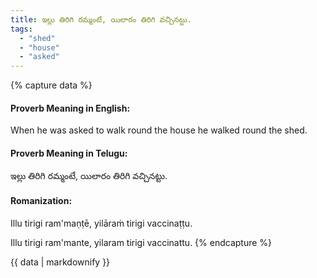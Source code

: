 ```yaml
---
title: ఇల్లు తిరిగి రమ్మంటే, యిలారం తిరిగి వచ్చినట్టు.
tags:
  - "shed"
  - "house"
  - "asked"
---
```


{% capture data %}
#### Proverb Meaning in English:
When he was asked to walk round the house he walked round the shed.

#### Proverb Meaning in Telugu:
ఇల్లు తిరిగి రమ్మంటే, యిలారం తిరిగి వచ్చినట్టు.

#### Romanization:
Illu tirigi ram'maṇṭē, yilāraṁ tirigi vaccinaṭṭu.

Illu tirigi ram'mante, yilaram tirigi vaccinattu.
{% endcapture %}

{{ data | markdownify }}


